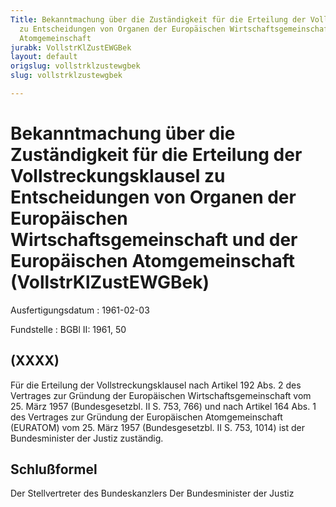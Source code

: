 ```yaml
---
Title: Bekanntmachung über die Zuständigkeit für die Erteilung der Vollstreckungsklausel
  zu Entscheidungen von Organen der Europäischen Wirtschaftsgemeinschaft und der Europäischen
  Atomgemeinschaft
jurabk: VollstrKlZustEWGBek
layout: default
origslug: vollstrklzustewgbek
slug: vollstrklzustewgbek

---
```


# Bekanntmachung über die Zuständigkeit für die Erteilung der Vollstreckungsklausel zu Entscheidungen von Organen der Europäischen Wirtschaftsgemeinschaft und der Europäischen Atomgemeinschaft (VollstrKlZustEWGBek)

Ausfertigungsdatum
:   1961-02-03

Fundstelle
:   BGBl II: 1961, 50



## (XXXX)

Für die Erteilung der Vollstreckungsklausel nach Artikel 192 Abs. 2 des Vertrages zur Gründung der Europäischen Wirtschaftsgemeinschaft vom 25. März 1957 (Bundesgesetzbl. II S. 753, 766) und nach Artikel 164 Abs. 1 des Vertrages zur Gründung der Europäischen Atomgemeinschaft (EURATOM) vom 25. März 1957 (Bundesgesetzbl. II S. 753, 1014) ist der Bundesminister der Justiz zuständig.


## Schlußformel

Der Stellvertreter des Bundeskanzlers
Der Bundesminister der Justiz

